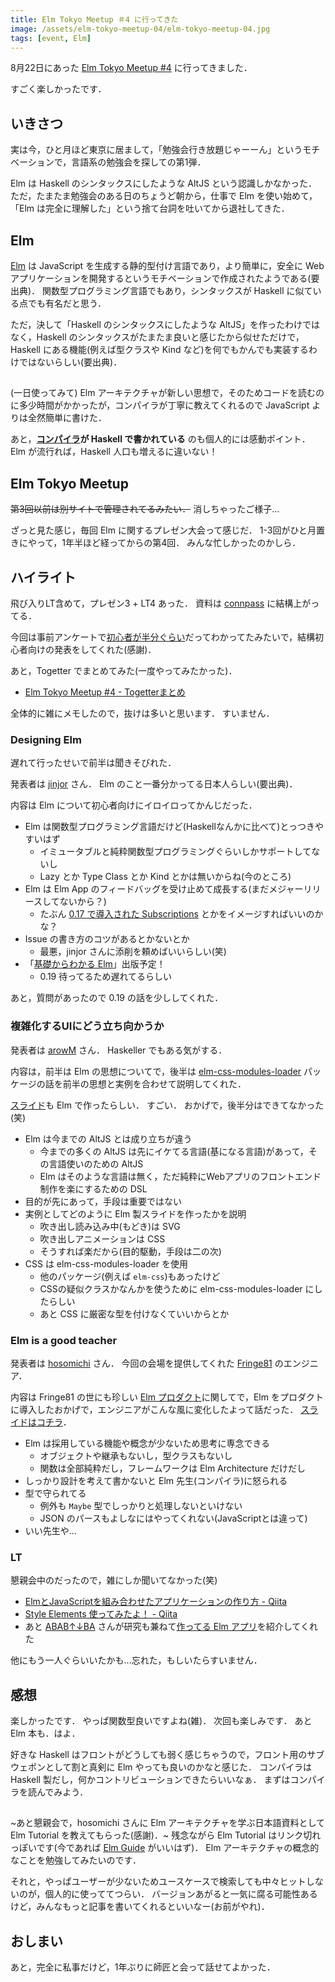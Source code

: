 ```yaml
---
title: Elm Tokyo Meetup ＃4 に行ってきた
image: /assets/elm-tokyo-meetup-04/elm-tokyo-meetup-04.jpg
tags: [event, Elm]
---
```


8月22日にあった [Elm Tokyo Meetup \#4](https://elm-tokyo.connpass.com/event/62355/) に行ってきました．

すごく楽しかったです．

## いきさつ

実は今，ひと月ほど東京に居まして，「勉強会行き放題じゃーーん」というモチベーションで，言語系の勉強会を探しての第1弾．

Elm は Haskell のシンタックスにしたような AltJS という認識しかなかった．
ただ，たまたま勉強会のある日のちょうど朝から，仕事で Elm を使い始めて，「Elm は完全に理解した」という捨て台詞を吐いてから退社してきた．

## Elm

[Elm](http://elm-lang.org/) は JavaScript を生成する静的型付け言語であり，より簡単に，安全に Web アプリケーションを開発するというモチベーションで作成されたようである(要出典)．
関数型プログラミング言語でもあり，シンタックスが Haskell に似ている点でも有名だと思う．

ただ，決して「Haskell のシンタックスにしたような AltJS」を作ったわけではなく，Haskell のシンタックスがたまたま良いと感じたから似せただけで，Haskell にある機能(例えば型クラスや Kind など)を何でもかんでも実装するわけではないらしい(要出典)．

##

(一日使ってみて) Elm アーキテクチャが新しい思想で，そのためコードを読むのに多少時間がかかったが，コンパイラが丁寧に教えてくれるので JavaScript よりは全然簡単に書けた．

あと，**[コンパイラ](https://github.com/elm-lang/elm-compiler)が Haskell で書かれている** のも個人的には感動ポイント．
Elm が流行れば，Haskell 人口も増えるに違いない！

## Elm Tokyo Meetup

~~第3回以前は別サイトで管理されてるみたい．~~ 消しちゃったご様子...

ざっと見た感じ，毎回 Elm に関するプレゼン大会って感じだ．
1-3回がひと月置きにやって，1年半ほど経ってからの第4回．
みんな忙しかったのかしら．

## ハイライト

飛び入りLT含めて，プレゼン3 + LT4 あった．
資料は [connpass](https://elm-tokyo.connpass.com/event/62355/presentation/) に結構上がってる．

今回は事前アンケートで[初心者が半分ぐらい](https://twitter.com/arowM_/status/895086690116616192)だってわかってたみたいで，結構初心者向けの発表をしてくれた(感謝)．

あと，Togetter でまとめてみた(一度やってみたかった)．

- [Elm Tokyo Meetup #4 - Togetterまとめ](https://togetter.com/li/1143310)

全体的に雑にメモしたので，抜けは多いと思います．
すいません．

### Designing Elm

遅れて行ったせいで前半は聞きそびれた．

発表者は [jinjor](https://twitter.com/jinjor) さん．
Elm のこと一番分かってる日本人らしい(要出典)．

内容は Elm について初心者向けにイロイロってかんじだった．

- Elm は関数型プログラミング言語だけど(Haskellなんかに比べて)とっつきやすいはず
    - イミュータブルと純粋関数型プログラミングぐらいしかサポートしてないし
    - Lazy とか Type Class とか Kind とかは無いからね(今のところ)
- Elm は Elm App のフィードバッグを受け止めて成長する(まだメジャーリリースしてないから？)
    - たぶん [0.17 で導入された Subscriptions](http://qiita.com/chuck0523/items/28b07968a941d8d493d2) とかをイメージすればいいのかな？
- Issue の書き方のコツがあるとかないとか
    - 最悪，jinjor さんに添削を頼めばいいらしい(笑)
- 「[基礎からわかる Elm](https://www.amazon.co.jp/dp/4863542224)」出版予定！
    - 0.19 待ってるため遅れてるらしい

あと，質問があったので 0.19 の話を少ししてくれた．

### 複雑化するUIにどう立ち向かうか

発表者は [arowM](https://twitter.com/arowM_) さん．
Haskeller でもある気がする．

内容は，前半は Elm の思想についてで，後半は [elm-css-modules-loader](https://github.com/cultureamp/elm-css-modules-loader) パッケージの話を前半の思想と実例を合わせて説明してくれた．

[スライド](https://arowm.github.io/elm-tokyo4/presentation/ )も Elm で作ったらしい．
すごい．
おかげで，後半分はできてなかった(笑)

- Elm は今までの AltJS とは成り立ちが違う
    - 今までの多くの AltJS は先にイケてる言語(基になる言語)があって，その言語使いのための AltJS
    - Elm はそのような言語は無く，ただ純粋にWebアプリのフロントエンド制作を楽にするための DSL
- 目的が先にあって，手段は重要ではない
- 実例としてどのように Elm 製スライドを作ったかを説明
    - 吹き出し読み込み中(もどき)は SVG
    - 吹き出しアニメーションは CSS
    - そうすれば楽だから(目的駆動，手段は二の次)
- CSS は elm-css-modules-loader を使用
    - 他のパッケージ(例えば `elm-css`)もあったけど
    - CSSの疑似クラスかなんかを使うために elm-css-modules-loader にしたらしい
    - あと CSS に厳密な型を付けなくていいからとか

### Elm is a good teacher

発表者は [hosomichi](https://twitter.com/jshosomichi) さん．
今回の会場を提供してくれた [Fringe81](http://www.fringe81.com/) のエンジニア．

内容は Fringe81 の世にも珍しい [Elm プロダクト](http://fringeneer.hatenablog.com/entry/2017/07/25/225907)に関してで，Elm をプロダクトに導入したおかげで，エンジニアがこんな風に変化したよって話だった．
[スライドはコチラ](https://speakerdeck.com/hosomichi/elm-is-a-good-teacher)．

- Elm は採用している機能や概念が少ないため思考に専念できる
    - オブジェクトや継承もないし，型クラスもないし
    - 関数は全部純粋だし，フレームワークは Elm Architecture だけだし
- しっかり設計を考えて書かないと Elm 先生(コンパイラ)に怒られる
- 型で守られてる
    - 例外も `Maybe` 型でしっかりと処理しないといけない
    - JSON のパースもよしなにはやってくれない(JavaScriptとは違って)
- いい先生や...

### LT

懇親会中のだったので，雑にしか聞いてなかった(笑)

- [ElmとJavaScriptを組み合わせたアプリケーションの作り方 - Qiita](http://qiita.com/boiyaa/items/c5670817f17938b7a755)
- [Style Elements 使ってみたよ！ - Qiita](http://qiita.com/miyamo_madoka/items/7aa9ccf8a3d1d44e9a53)
- あと [ABAB↑↓BA](https://twitter.com/ababupdownba) さんが研究も兼ねて[作ってる Elm アプリ](https://github.com/ababup1192?tab=repositories&q=&type=&language=elm)を紹介してくれた

他にもう一人ぐらいいたかも...忘れた，もしいたらすいません．

## 感想

楽しかったです．
やっぱ関数型良いですよね(雑)．
次回も楽しみです．
あと Elm 本も．はよ．

好きな Haskell はフロントがどうしても弱く感じちゃうので，フロント用のサブウェポンとして割と真剣に Elm やっても良いのかなと感じた．
コンパイラは Haskell 製だし，何かコントリビューションできたらいいなぁ．
まずはコンパイラを読んでみよう．

##

~あと懇親会で，hosomichi さんに Elm アーキテクチャを学ぶ日本語資料として Elm Tutorial を教えてもらった(感謝)．~ 残念ながら Elm Tutorial はリンク切れっぽいです(今であれば [Elm Guide](https://guide.elm-lang.jp/) がいいはず)．
Elm アーキテクチャの概念的なことを勉強してみたいのです．

それと，やっぱユーザーが少ないためユースケースで検索しても中々ヒットしないのが，個人的に使っててつらい．
バージョンあがると一気に腐る可能性あるけど，みんなもっと記事を書いてくれるといいなー(お前がやれ)．

## おしまい

あと，完全に私事だけど，1年ぶりに師匠と会って話せてよかった．
